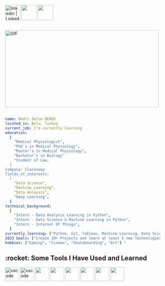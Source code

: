 

[<img align="left" alt="linkedin | LinkedIn" width="50px" 
src="https://raw.githubusercontent.com/peterthehan/peterthehan/master/assets/linkedin.svg" />][linkedin]
[<img align="left" height="50" width="50" src="https://img.icons8.com/3d-fluency/452/3d-fluency-instagram-logo.png" />][instagram]
[<img align="left" height="50" width="50" src="https://upload.wikimedia.org/wikipedia/commons/7/7e/Gmail_icon_%282020%29.svg" />][gmail]
<br />


[instagram]: https://www.instagram.com/bselimbenek/
[linkedin]: https://www.linkedin.com/in/selim-benek/
[gmail]: mailto:bselimbenek@gmail.com
<br />
<br />
<br />
<img align="up" alt="GIF" src="https://camo.githubusercontent.com/daea39259f445def3d97bc8d522479626d2420f7d127ea2bf0b44b08ff042ad2/68747470733a2f2f692e70696e696d672e636f6d2f6f726967696e616c732f36622f36362f63342f36623636633466333062663632396264326663333061383538613031386334342e676966" width="500" height="250" />
<br />
<br />
```yaml
name: Bedri Selim BENEK
located_in: Bolu, Turkey
current_job: I’m currently learning
education:
  [
    "Medical Physiologist",
    "PhD`s in Medical Physiology",
    "Master’s in Medical Physiology",
    "Bachelor’s in Biology"
    "Student of Law,
  ]
company: Clarusway
fields_of_interests:
  [
    "Data Science",
    "Machine Learning",
    "Data Anlaysis”,
    "Deep Learning",
  ]
technical_background:
  [
    "Intern - Data Analysis Learning in Python",
    "Intern - Data Science & Machine Learning in Python",
    "Intern - Internet Of Things",
  ]
currently_learning: ["Python, Git, Tableau, Machine Learning, Data Science, "]
2023 Goals: ["Create 20+ Projects and learn at least 5 new Technologies."
hobbies: ["Gaming", "Cinema", "Skateboarding", "Art"] *
```
<h2> :rocket:  Some Tools I Have Used and Learned</h2>
<p align="left">
<img src="https://cdn.jsdelivr.net/gh/devicons/devicon/icons/vscode/vscode-original.svg" alt="vscode" width="45" height="45"/>
<img src="https://cdn.jsdelivr.net/gh/devicons/devicon/icons/pandas/pandas-original.svg" alt="vscode" width="45" height="45"/>
<img src="https://cdn.jsdelivr.net/gh/devicons/devicon/icons/python/python-original-wordmark.svg" width="45" height="45"/>
<img src="https://cdn.jsdelivr.net/gh/devicons/devicon/icons/jupyter/jupyter-original-wordmark.svg" width="45" height="45"/>
<img src="https://cdn.jsdelivr.net/gh/devicons/devicon/icons/numpy/numpy-original-wordmark.svg" width="45" height="45"/>
<img src="https://cdn.jsdelivr.net/gh/devicons/devicon/icons/linux/linux-original.svg" width="45" height="45"/>
<img src="https://cdn.jsdelivr.net/gh/devicons/devicon/icons/mysql/mysql-original-wordmark.svg" width="45" height="45"/>
<img src="https://cdn.jsdelivr.net/gh/devicons/devicon/icons/github/github-original-wordmark.svg" width="45" height="45"/>














